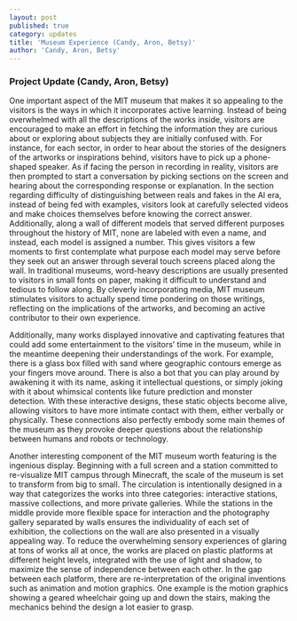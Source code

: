 ```yaml
---
layout: post
published: true
category: updates
title: 'Museum Experience (Candy, Aron, Betsy)'
author: 'Candy, Aron, Betsy'
---
```

### Project Update (Candy, Aron, Betsy)

One important aspect of the MIT museum that makes it so appealing to the visitors is the ways in which it incorporates active learning. Instead of being overwhelmed with all the descriptions of the works inside, visitors are encouraged to make an effort in fetching the information they are curious about or exploring about subjects they are initially confused with. For instance, for each sector, in order to hear about the stories of the designers of the artworks or inspirations behind, visitors have to pick up a phone-shaped speaker. As if facing the person in recording in reality, visitors are then prompted to start a conversation by picking sections on the screen and hearing about the corresponding response or explanation. In the section regarding difficulty of distinguishing between reals and fakes in the AI era, instead of being fed with examples, visitors look at carefully selected videos and make choices themselves before knowing the correct answer. Additionally, along a wall of different models that served different purposes throughout the history of MIT, none are labeled with even a name, and instead, each model is assigned a number. This gives visitors a few moments to first contemplate what purpose each model may serve before they seek out an answer through several touch screens placed along the wall. In traditional museums, word-heavy descriptions are usually presented to visitors in small fonts on paper, making it difficult to understand and tedious to follow along. By cleverly incorporating media, MIT museum stimulates visitors to actually spend time pondering on those writings, reflecting on the implications of the artworks, and becoming an active contributor to their own experience. 

Additionally, many works displayed innovative and captivating features that could add some entertainment to the visitors’ time in the museum, while in the meantime deepening their understandings of the work. For example, there is a glass box filled with sand where geographic contours emerge as your fingers move around. There is also a bot that you can play around by awakening it with its name, asking it intellectual questions, or simply joking with it about whimsical contents like future prediction and monster detection. With these interactive designs, these static objects become alive, allowing visitors to have more intimate contact with them, either verbally or physically. These connections also perfectly embody some main themes of the museum as they provoke deeper questions about the relationship between humans and robots or technology.

Another interesting component of the MIT museum worth featuring is the ingenious display. Beginning with a full screen and a station committed to re-visualize MIT campus through Minecraft, the scale of the museum is set to transform from big to small. The circulation is intentionally designed in a way that categorizes the works into three categories: interactive stations, massive collections, and more private galleries. While the stations in the middle provide more flexible space for interaction and the photography gallery separated by walls ensures the individuality of each set of exhibition, the collections on the wall are also presented in a visually appealing way. To reduce the overwhelming sensory experiences of glaring at tons of works all at once, the works are placed on plastic platforms at different height levels, integrated with the use of light and shadow, to maximize the sense of independence between each other. In the gap between each platform, there are re-interpretation of the original inventions such as animation and motion graphics. One example is the motion graphics showing a geared wheelchair going up and down the stairs, making the mechanics behind the design a lot easier to grasp.
